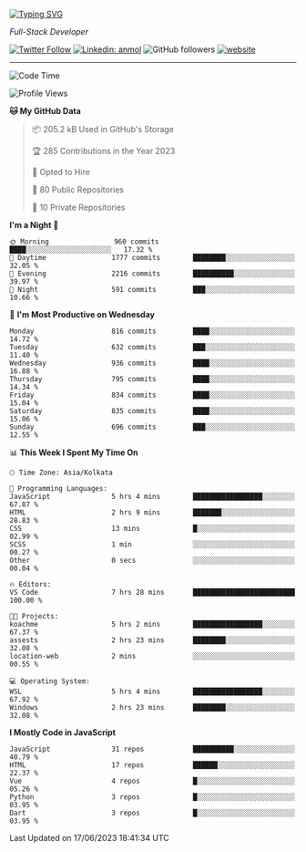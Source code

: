 [![Typing SVG](https://readme-typing-svg.herokuapp.com?lines=HI%2C+I'm+Tonal;I'm+a+Full+Stack+Developer)](https://git.io/typing-svg)

<p><em>Full-Stack Developer</em></p>

[![Twitter Follow](https://img.shields.io/twitter/follow/tonalmathew?style=flat)](https://twitter.com/intent/follow?screen_name=tonalmathew)
[![Linkedin: anmol](https://img.shields.io/badge/tonal-mathew?style=flat-square&logo=Linkedin&logoColor=white&link=https://www.linkedin.com/in/tonal-mathew/)](https://www.linkedin.com/in/tonal-mathew/)
![GitHub followers](https://img.shields.io/github/followers/tonalmathew?label=Follow&style=social)
[![website](https://img.shields.io/badge/Website-46a2f1.svg?&style=flat-square&logo=Google-Chrome&logoColor=white&link=http://tonalmathew.github.io/)](http://tonalmathew.github.io/)

---
<!--START_SECTION:waka-->
![Code Time](http://img.shields.io/badge/Code%20Time-1%2C021%20hrs-blue)

![Profile Views](http://img.shields.io/badge/Profile%20Views-0-blue)

**🐱 My GitHub Data** 

> 📦 205.2 kB Used in GitHub's Storage 
 > 
> 🏆 285 Contributions in the Year 2023
 > 
> 💼 Opted to Hire
 > 
> 📜 80 Public Repositories 
 > 
> 🔑 10 Private Repositories 
 > 
**I'm a Night 🦉** 

```text
🌞 Morning                960 commits         ████░░░░░░░░░░░░░░░░░░░░░   17.32 % 
🌆 Daytime                1777 commits        ████████░░░░░░░░░░░░░░░░░   32.05 % 
🌃 Evening                2216 commits        ██████████░░░░░░░░░░░░░░░   39.97 % 
🌙 Night                  591 commits         ███░░░░░░░░░░░░░░░░░░░░░░   10.66 % 
```
📅 **I'm Most Productive on Wednesday** 

```text
Monday                   816 commits         ████░░░░░░░░░░░░░░░░░░░░░   14.72 % 
Tuesday                  632 commits         ███░░░░░░░░░░░░░░░░░░░░░░   11.40 % 
Wednesday                936 commits         ████░░░░░░░░░░░░░░░░░░░░░   16.88 % 
Thursday                 795 commits         ████░░░░░░░░░░░░░░░░░░░░░   14.34 % 
Friday                   834 commits         ████░░░░░░░░░░░░░░░░░░░░░   15.04 % 
Saturday                 835 commits         ████░░░░░░░░░░░░░░░░░░░░░   15.06 % 
Sunday                   696 commits         ███░░░░░░░░░░░░░░░░░░░░░░   12.55 % 
```


📊 **This Week I Spent My Time On** 

```text
🕑︎ Time Zone: Asia/Kolkata

💬 Programming Languages: 
JavaScript               5 hrs 4 mins        █████████████████░░░░░░░░   67.87 % 
HTML                     2 hrs 9 mins        ███████░░░░░░░░░░░░░░░░░░   28.83 % 
CSS                      13 mins             █░░░░░░░░░░░░░░░░░░░░░░░░   02.99 % 
SCSS                     1 min               ░░░░░░░░░░░░░░░░░░░░░░░░░   00.27 % 
Other                    0 secs              ░░░░░░░░░░░░░░░░░░░░░░░░░   00.04 % 

🔥 Editors: 
VS Code                  7 hrs 28 mins       █████████████████████████   100.00 % 

🐱‍💻 Projects: 
koachme                  5 hrs 2 mins        █████████████████░░░░░░░░   67.37 % 
assests                  2 hrs 23 mins       ████████░░░░░░░░░░░░░░░░░   32.08 % 
location-web             2 mins              ░░░░░░░░░░░░░░░░░░░░░░░░░   00.55 % 

💻 Operating System: 
WSL                      5 hrs 4 mins        █████████████████░░░░░░░░   67.92 % 
Windows                  2 hrs 23 mins       ████████░░░░░░░░░░░░░░░░░   32.08 % 
```

**I Mostly Code in JavaScript** 

```text
JavaScript               31 repos            ██████████░░░░░░░░░░░░░░░   40.79 % 
HTML                     17 repos            ██████░░░░░░░░░░░░░░░░░░░   22.37 % 
Vue                      4 repos             █░░░░░░░░░░░░░░░░░░░░░░░░   05.26 % 
Python                   3 repos             █░░░░░░░░░░░░░░░░░░░░░░░░   03.95 % 
Dart                     3 repos             █░░░░░░░░░░░░░░░░░░░░░░░░   03.95 % 
```




 Last Updated on 17/06/2023 18:41:34 UTC
<!--END_SECTION:waka-->

